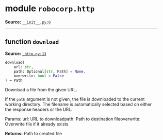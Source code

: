 <!-- markdownlint-disable -->

# module `robocorp.http`

**Source:** [`__init__.py:0`](https://github.com/robocorp/robocorp/tree/master/http/src/robocorp/http/__init__.py#L0)

______________________________________________________________________

## function `download`

**Source:** [`_http.py:13`](https://github.com/robocorp/robocorp/tree/master/http/src/robocorp/http/_http.py#L13)

```python
download(
    url: str,
    path: Optional[str, Path] = None,
    overwrite: bool = False
) → Path
```

Download a file from the given URL.

If the `path` argument is not given, the file is downloaded to the current working directory. The filename is automatically selected based on either the response headers or the URL.

Params: url: URL to downloadpath: Path to destination fileoverwrite: Overwrite file if it already exists

**Returns:**
Path to created file
